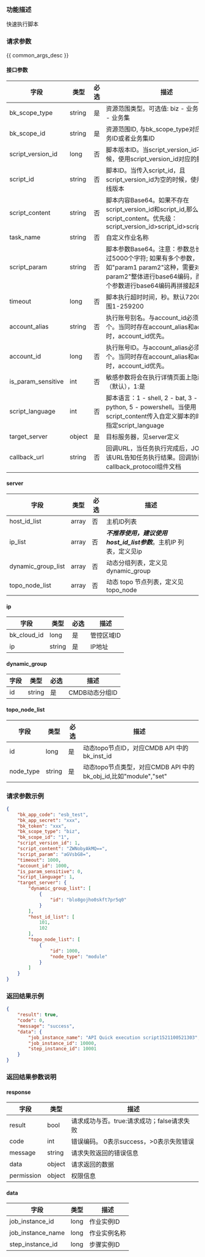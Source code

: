 ### 功能描述

快速执行脚本

### 请求参数

{{ common_args_desc }}

#### 接口参数

| 字段          |  类型      | 必选 | 描述                                                                                                                                    |
|---------------|------------|----|---------------------------------------------------------------------------------------------------------------------------------------|
| bk_scope_type | string | 是  | 资源范围类型。可选值: biz - 业务，biz_set - 业务集                                                                                                    |
| bk_scope_id | string | 是  | 资源范围ID, 与bk_scope_type对应, 表示业务ID或者业务集ID                                                                                               |
| script_version_id |  long       | 否  | 脚本版本ID。当script_version_id不为空的时候，使用script_version_id对应的脚本版本                                                                            |
| script_id | string | 否  | 脚本ID。当传入script_id，且script_version_id为空的时候，使用脚本的上线版本                                                                                   |
| script_content | string | 否  | 脚本内容Base64。如果不存在script_version_id和script_id,那么使用script_content。优先级：script_version_id>script_id>script_content                         |
| task_name      |  string    | 否  | 自定义作业名称                                                                                                                               |
| script_param   |  string    | 否  | 脚本参数Base64。注意：参数总长度不能超过5000个字符; 如果有多个参数，比如&#34;param1 param2&#34;这种，需要对&#34;param1 param2&#34;整体进行base64编码，而不是对每个参数进行base64编码再拼接起来 |
| timeout |  long       | 否  | 脚本执行超时时间，秒。默认7200，取值范围1-259200                                                                                                        |
| account_alias |  string    | 否  | 执行账号别名。与account_id必须存在一个。当同时存在account_alias和account_id时，account_id优先。                                                                 |
| account_id | long | 否  | 执行账号ID。与account_alias必须存在一个。当同时存在account_alias和account_id时，account_id优先。                                                              |
| is_param_sensitive |  int   | 否  | 敏感参数将会在执行详情页面上隐藏, 0:不是（默认），1:是                                                                                                        |
| script_language |  int       | 否  | 脚本语言：1 - shell, 2 - bat, 3 - perl, 4 - python, 5 - powershell。当使用script_content传入自定义脚本的时候，需要指定script_language                         |
| target_server    | object | 是  | 目标服务器，见server定义                                                                                                                       |
| callback_url |  string   | 否  | 回调URL，当任务执行完成后，JOB会调用该URL告知任务执行结果。回调协议参考callback_protocol组件文档                                                                         |

#### server

| 字段               | 类型  | 必选 | 描述                                                         |
| ------------------ | ----- | ---- | ------------------------------------------------------------ |
| host_id_list       | array | 否   | 主机ID列表                                                   |
| ip_list            | array | 否   | ***不推荐使用，建议使用host_id_list参数***。主机IP 列表，定义见ip |
| dynamic_group_list | array | 否   | 动态分组列表，定义见dynamic_group                            |
| topo_node_list     | array | 否   | 动态 topo 节点列表，定义见topo_node                          |

#### ip

| 字段        | 类型   | 必选 | 描述     |
| ----------- | ------ | ---- | -------- |
| bk_cloud_id | long   | 是   | 管控区域ID |
| ip          | string | 是   | IP地址   |

#### dynamic_group

| 字段 | 类型   | 必选 | 描述           |
| ---- | ------ | ---- | -------------- |
| id   | string | 是   | CMDB动态分组ID |

#### topo_node_list

| 字段      |  类型      | 必选   |  描述      |
|-----------|------------|--------|------------|
| id               | long   | 是     | 动态topo节点ID，对应CMDB API 中的 bk_inst_id |
| node_type        | string | 是     | 动态topo节点类型，对应CMDB API 中的 bk_obj_id,比如"module","set"|

### 请求参数示例

```json
{
    "bk_app_code": "esb_test",
    "bk_app_secret": "xxx",
    "bk_token": "xxx",
    "bk_scope_type": "biz",
    "bk_scope_id": "1",
    "script_version_id": 1,
    "script_content": "ZWNobyAkMQ==",
    "script_param": "aGVsbG8=",
    "timeout": 1000,
    "account_id": 1000,
    "is_param_sensitive": 0,
    "script_language": 1,
    "target_server": {
        "dynamic_group_list": [
            {
                "id": "blo8gojho0skft7pr5q0"
            }
        ],
        "host_id_list": [
            101,
            102
        ],
        "topo_node_list": [
            {
                "id": 1000,
                "node_type": "module"
            }
        ]
    }
}
```

### 返回结果示例

```json
{
    "result": true,
    "code": 0,
    "message": "success",
    "data": {
        "job_instance_name": "API Quick execution script1521100521303",
        "job_instance_id": 10000,
        "step_instance_id": 10001
    }
}
```

### 返回结果参数说明

#### response
| 字段      | 类型      | 描述      |
|-----------|-----------|-----------|
| result       | bool   | 请求成功与否。true:请求成功；false请求失败 |
| code         | int    | 错误编码。 0表示success，>0表示失败错误 |
| message      | string | 请求失败返回的错误信息|
| data         | object | 请求返回的数据|
| permission   | object | 权限信息|

#### data

| 字段      | 类型      | 描述      |
|-----------|-----------|-----------|
| job_instance_id     | long      | 作业实例ID |
| job_instance_name   | long      | 作业实例名称 |
| step_instance_id    | long      | 步骤实例ID |
